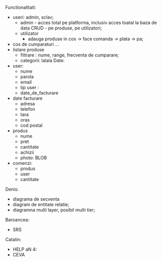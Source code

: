 Functionalitati:
- useri: admin, sclav;
	- admin - acces total pe platforma, inclusiv acces toatal la baza de data 
	  CRUD - pe produse, pe utilizatori;
	- utilizator 
		- adauga produse in cos -> face comanda -> plata -> pa;
- cos de cumparaturi ...
- listare produse 
	- filtrare : nume, range, frecventa de cumparare;
	- categorii: lalala
Date:
- user:
	- nume
	- parola
	- email
	- tip user : 
	- date_de_facturare
- date facturare
	- adresa 
	- telefon
	- tara
	- oras
	- cod postal
- produs
	- nume
	- pret
	- cantitate
	- achizii
	- photo: BLOB
- comenzi:
	- produs
	- user
	- cantitate
	  
Denis: 
- diagrama de secventa
- diagram de entitate relatie;
- diagramna multi layer, posibil multi tier;

Baroancea:
- SRS

Catalin:
- HELP
aN 4:
- CEVA